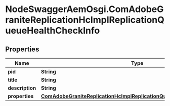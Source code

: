 # NodeSwaggerAemOsgi.ComAdobeGraniteReplicationHcImplReplicationQueueHealthCheckInfo

## Properties
Name | Type | Description | Notes
------------ | ------------- | ------------- | -------------
**pid** | **String** |  | [optional] 
**title** | **String** |  | [optional] 
**description** | **String** |  | [optional] 
**properties** | [**ComAdobeGraniteReplicationHcImplReplicationQueueHealthCheckProperties**](ComAdobeGraniteReplicationHcImplReplicationQueueHealthCheckProperties.md) |  | [optional] 


